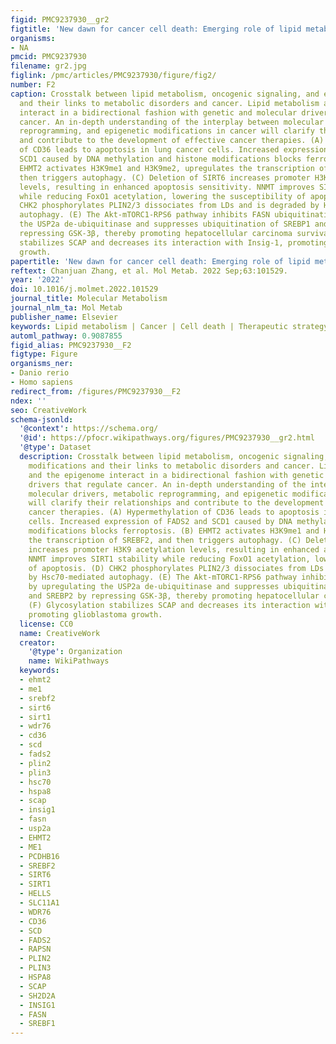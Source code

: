 ```yaml
---
figid: PMC9237930__gr2
figtitle: 'New dawn for cancer cell death: Emerging role of lipid metabolism'
organisms:
- NA
pmcid: PMC9237930
filename: gr2.jpg
figlink: /pmc/articles/PMC9237930/figure/fig2/
number: F2
caption: Crosstalk between lipid metabolism, oncogenic signaling, and epigenetic modifications
  and their links to metabolic disorders and cancer. Lipid metabolism and the epigenome
  interact in a bidirectional fashion with genetic and molecular drivers that regulate
  cancer. An in-depth understanding of the interplay between molecular drivers, metabolic
  reprogramming, and epigenetic modifications in cancer will clarify their relationships
  and contribute to the development of effective cancer therapies. (A) Hypermethylation
  of CD36 leads to apoptosis in lung cancer cells. Increased expression of FADS2 and
  SCD1 caused by DNA methylation and histone modifications blocks ferroptosis. (B)
  EHMT2 activates H3K9me1 and H3K9me2, upregulates the transcription of SREBF2, and
  then triggers autophagy. (C) Deletion of SIRT6 increases promoter H3K9 acetylation
  levels, resulting in enhanced apoptosis sensitivity. NNMT improves SIRT1 stability
  while reducing FoxO1 acetylation, lowering the susceptibility of apoptosis. (D)
  CHK2 phosphorylates PLIN2/3 dissociates from LDs and is degraded by Hsc70-mediated
  autophagy. (E) The Akt-mTORC1-RPS6 pathway inhibits FASN ubiquitination by upregulating
  the USP2a de-ubiquitinase and suppresses ubiquitination of SREBP1 and SREBP2 by
  repressing GSK-3β, thereby promoting hepatocellular carcinoma survival. (F) Glycosylation
  stabilizes SCAP and decreases its interaction with Insig-1, promoting glioblastoma
  growth.
papertitle: 'New dawn for cancer cell death: Emerging role of lipid metabolism.'
reftext: Chanjuan Zhang, et al. Mol Metab. 2022 Sep;63:101529.
year: '2022'
doi: 10.1016/j.molmet.2022.101529
journal_title: Molecular Metabolism
journal_nlm_ta: Mol Metab
publisher_name: Elsevier
keywords: Lipid metabolism | Cancer | Cell death | Therapeutic strategy
automl_pathway: 0.9087855
figid_alias: PMC9237930__F2
figtype: Figure
organisms_ner:
- Danio rerio
- Homo sapiens
redirect_from: /figures/PMC9237930__F2
ndex: ''
seo: CreativeWork
schema-jsonld:
  '@context': https://schema.org/
  '@id': https://pfocr.wikipathways.org/figures/PMC9237930__gr2.html
  '@type': Dataset
  description: Crosstalk between lipid metabolism, oncogenic signaling, and epigenetic
    modifications and their links to metabolic disorders and cancer. Lipid metabolism
    and the epigenome interact in a bidirectional fashion with genetic and molecular
    drivers that regulate cancer. An in-depth understanding of the interplay between
    molecular drivers, metabolic reprogramming, and epigenetic modifications in cancer
    will clarify their relationships and contribute to the development of effective
    cancer therapies. (A) Hypermethylation of CD36 leads to apoptosis in lung cancer
    cells. Increased expression of FADS2 and SCD1 caused by DNA methylation and histone
    modifications blocks ferroptosis. (B) EHMT2 activates H3K9me1 and H3K9me2, upregulates
    the transcription of SREBF2, and then triggers autophagy. (C) Deletion of SIRT6
    increases promoter H3K9 acetylation levels, resulting in enhanced apoptosis sensitivity.
    NNMT improves SIRT1 stability while reducing FoxO1 acetylation, lowering the susceptibility
    of apoptosis. (D) CHK2 phosphorylates PLIN2/3 dissociates from LDs and is degraded
    by Hsc70-mediated autophagy. (E) The Akt-mTORC1-RPS6 pathway inhibits FASN ubiquitination
    by upregulating the USP2a de-ubiquitinase and suppresses ubiquitination of SREBP1
    and SREBP2 by repressing GSK-3β, thereby promoting hepatocellular carcinoma survival.
    (F) Glycosylation stabilizes SCAP and decreases its interaction with Insig-1,
    promoting glioblastoma growth.
  license: CC0
  name: CreativeWork
  creator:
    '@type': Organization
    name: WikiPathways
  keywords:
  - ehmt2
  - me1
  - srebf2
  - sirt6
  - sirt1
  - wdr76
  - cd36
  - scd
  - fads2
  - plin2
  - plin3
  - hsc70
  - hspa8
  - scap
  - insig1
  - fasn
  - usp2a
  - EHMT2
  - ME1
  - PCDHB16
  - SREBF2
  - SIRT6
  - SIRT1
  - HELLS
  - SLC11A1
  - WDR76
  - CD36
  - SCD
  - FADS2
  - RAPSN
  - PLIN2
  - PLIN3
  - HSPA8
  - SCAP
  - SH2D2A
  - INSIG1
  - FASN
  - SREBF1
---
```

